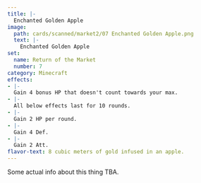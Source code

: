 ```yaml
---
title: |-
  Enchanted Golden Apple
image: 
  path: cards/scanned/market2/07 Enchanted Golden Apple.png
  text: |-
    Enchanted Golden Apple
set:
  name: Return of the Market
  number: 7
category: Minecraft
effects: 
- |-
  Gain 4 bonus HP that doesn't count towards your max.
- |-
  All below effects last for 10 rounds.
- |-
  Gain 2 HP per round.
- |-
  Gain 4 Def.
- |-
  Gain 2 Att.
flavor-text: 8 cubic meters of gold infused in an apple.
---
```

Some actual info about this thing TBA.
